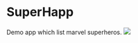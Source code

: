 # SuperHapp
Demo app which list marvel superheros.
![](https://github.com/ricocaribe/SuperHapp/blob/master/superHapp.gif)
